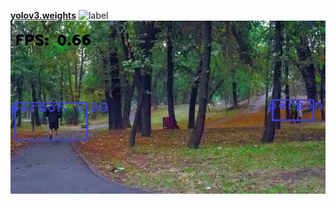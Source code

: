 **[yolov3.weights](https://drive.google.com/file/d/1Nb5nB7pIsxhsBGDFZd37yUfRj-V6V5MM/view?usp=sharing)**
![label](https://img.shields.io/github/repo-size/suvrashaw/YOLO-Flask?style=flat.svg)
![output.png](output.png)